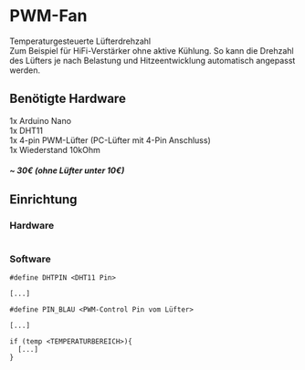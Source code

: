 # PWM-Fan
Temperaturgesteuerte Lüfterdrehzahl<br>
Zum Beispiel für HiFi-Verstärker ohne aktive Kühlung. So kann die Drehzahl des Lüfters je nach Belastung und Hitzeentwicklung automatisch angepasst werden.

## Benötigte Hardware
1x Arduino Nano
<br>
1x DHT11
<br>
1x 4-pin PWM-Lüfter (PC-Lüfter mit 4-Pin Anschluss)
<br>
1x Wiederstand 10kOhm
<br>
<h5>~ 30€ (ohne Lüfter unter 10€)</h5>


## Einrichtung

### Hardware
```

```


### Software

```
#define DHTPIN <DHT11 Pin>

[...]

#define PIN_BLAU <PWM-Control Pin vom Lüfter>

[...]

if (temp <TEMPERATURBEREICH>){
  [...]
}
```
